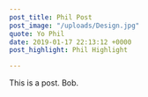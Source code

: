 ```yaml
---
post_title: Phil Post
post_image: "/uploads/Design.jpg"
quote: Yo Phil
date: 2019-01-17 22:13:12 +0000
post_highlight: Phil Highlight

---
```

This is a post. Bob.